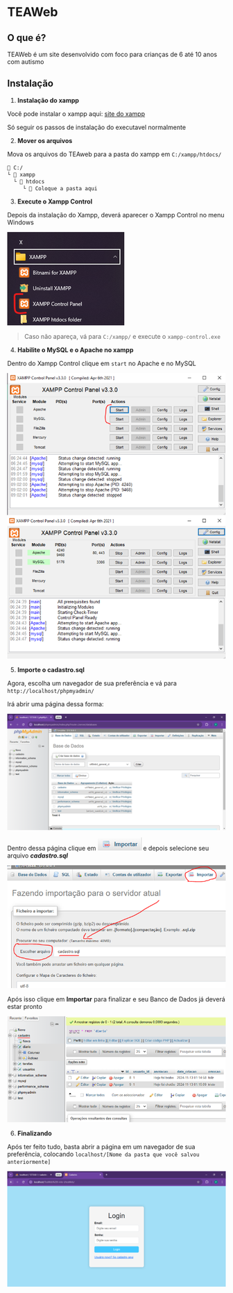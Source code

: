 # TEAWeb

## O que é?

TEAWeb é um site desenvolvido com foco para crianças de 6 até 10 anos com autismo

## Instalação

1. **Instalação do xampp**

Você pode instalar o xampp aqui: [site do xampp](https://www.apachefriends.org/pt_br/download.html)

Só seguir os passos de instalação do executavel normalmente

2. **Mover os arquivos**

Mova os arquivos do TEAweb para a pasta do xampp em ```C:/xampp/htdocs/```

```
📁 C:/
└ 📁 xampp
  └ 📂 htdocs
     └ 📂 Coloque a pasta aqui
```

3. **Execute o Xampp Control**

Depois da instalação do Xampp, deverá aparecer o Xampp Control no menu Windows

![xampp control](./imgs/img1.png)

> Caso não apareça, vá para ```C:/xampp/``` e execute o ```xampp-control.exe```

4. **Habilite o MySQL e o Apache no xampp**

Dentro do Xampp Control clique em ```start``` no Apache e no MySQL

![desabilitado](./imgs/img2.png) ![habilitado](./imgs/img3.png)

5. **Importe o cadastro.sql**

Agora, escolha um navegador de sua preferência e vá para ```http://localhost/phpmyadmin/```

Irá abrir uma página dessa forma:

![phpmyadmin](./imgs/img4.png)

Dentro dessa página clique em ![Importar](./imgs/img5.png) e depois selecione seu arquivo ***cadastro.sql***

![phpmyadmin](./imgs/img6.png)

Após isso clique em **Importar** para finalizar e seu Banco de Dados já deverá estar pronto

![phpmyadmin](./imgs/img7.png)

6. **Finalizando**

Após ter feito tudo, basta abrir a página em um navegador de sua preferência, colocando ```localhost/[Nome da pasta que você salvou anteriormente]```

![phpmyadmin](./imgs/img8.png)